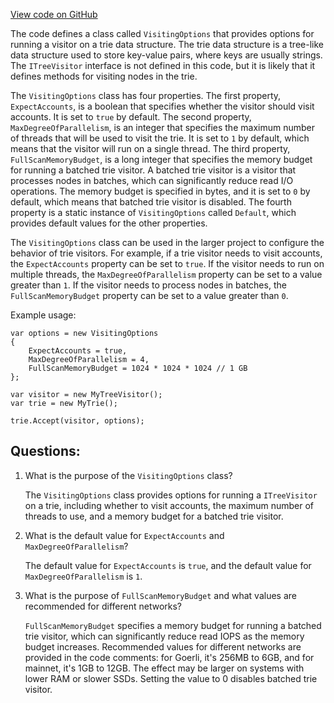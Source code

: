 [View code on GitHub](https://github.com/NethermindEth/nethermind/src/Nethermind/Nethermind.Trie/VisitingOptions.cs)

The code defines a class called `VisitingOptions` that provides options for running a visitor on a trie data structure. The trie data structure is a tree-like data structure used to store key-value pairs, where keys are usually strings. The `ITreeVisitor` interface is not defined in this code, but it is likely that it defines methods for visiting nodes in the trie.

The `VisitingOptions` class has four properties. The first property, `ExpectAccounts`, is a boolean that specifies whether the visitor should visit accounts. It is set to `true` by default. The second property, `MaxDegreeOfParallelism`, is an integer that specifies the maximum number of threads that will be used to visit the trie. It is set to `1` by default, which means that the visitor will run on a single thread. The third property, `FullScanMemoryBudget`, is a long integer that specifies the memory budget for running a batched trie visitor. A batched trie visitor is a visitor that processes nodes in batches, which can significantly reduce read I/O operations. The memory budget is specified in bytes, and it is set to `0` by default, which means that batched trie visitor is disabled. The fourth property is a static instance of `VisitingOptions` called `Default`, which provides default values for the other properties.

The `VisitingOptions` class can be used in the larger project to configure the behavior of trie visitors. For example, if a trie visitor needs to visit accounts, the `ExpectAccounts` property can be set to `true`. If the visitor needs to run on multiple threads, the `MaxDegreeOfParallelism` property can be set to a value greater than `1`. If the visitor needs to process nodes in batches, the `FullScanMemoryBudget` property can be set to a value greater than `0`.

Example usage:

```
var options = new VisitingOptions
{
    ExpectAccounts = true,
    MaxDegreeOfParallelism = 4,
    FullScanMemoryBudget = 1024 * 1024 * 1024 // 1 GB
};

var visitor = new MyTreeVisitor();
var trie = new MyTrie();

trie.Accept(visitor, options);
```
## Questions: 
 1. What is the purpose of the `VisitingOptions` class?
    
    The `VisitingOptions` class provides options for running a `ITreeVisitor` on a trie, including whether to visit accounts, the maximum number of threads to use, and a memory budget for a batched trie visitor.

2. What is the default value for `ExpectAccounts` and `MaxDegreeOfParallelism`?
    
    The default value for `ExpectAccounts` is `true`, and the default value for `MaxDegreeOfParallelism` is `1`.

3. What is the purpose of `FullScanMemoryBudget` and what values are recommended for different networks?
    
    `FullScanMemoryBudget` specifies a memory budget for running a batched trie visitor, which can significantly reduce read IOPS as the memory budget increases. Recommended values for different networks are provided in the code comments: for Goerli, it's 256MB to 6GB, and for mainnet, it's 1GB to 12GB. The effect may be larger on systems with lower RAM or slower SSDs. Setting the value to 0 disables batched trie visitor.